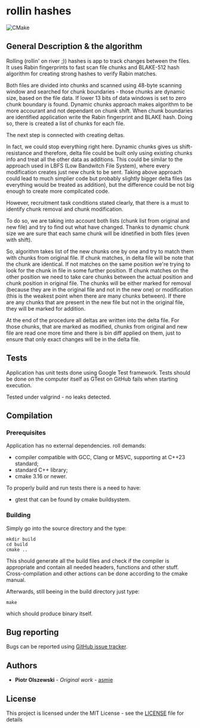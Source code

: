 # rollin hashes

![CMake](https://github.com/asmie/roll/actions/workflows/cmake.yml/badge.svg)

## General Description & the algorithm

Rolling (rollin' on river ;)) hashes is app to track changes between the files. It uses Rabin fingerprints to fast scan file chunks and BLAKE-512 hash algorithm for creating strong hashes to verify Rabin matches.

Both files are divided into chunks and scanned using 48-byte scanning window and searched for chunk boundaries - those chunks are dynamic size, based on the file data. If lower 13 bits of data windows is set to zero chunk boundary is found. Dynamic chunks approach makes algorithm to be more accourant and not dependant on chunk shift. When chunk boundaries are identified application write the Rabin fingerprint and BLAKE hash. Doing so, there is created a list of chunks for each file.

The next step is connected with creating deltas.

In fact, we could stop everything right here. Dynamic chunks gives us shift-resistance and therefore, delta file could be built only using existing chunks info and treat all the other data as additions. This could be similar to the approach used in LBFS (Low Bandwitch File System), where every modification creates just new chunk to be sent. 
Taking above approach could lead to much simplier code but probably slightly bigger delta files (as everything would be treated as addition), but the difference could be not big enough to create more compilcated code.

However, recruitment task conditions stated clearly, that there is a must to identify chunk removal and chunk modification.

To do so, we are taking into account both lists (chunk list from original and new file) and try to  find out what have changed. Thanks to dynamic chunk size we are sure that each same chunk will be idnetified in both files (even with shift).

So, algorithm takes list of the new chunks one by one and try to match them with chunks from original file. If chunk matches, in delta file will be note that the chunk are identical. If not matches on the same position we're trying to look for the chunk in file in some further position. If chunk matches on the other position we need to take care chunks between the actual position and chunk position in original file. The chunks will be either marked for removal (because they are in the original file and not in the new one) or modification (this is the weakest point when there are many chunks between).
If there are any chunks that are present in the new file but not in the original file, they will be marked for addition.

At the end of the procedure all deltas are written into the delta file. For those chunks, that are marked as modified, chunks from original and new file are read one more time and there is bin diff applied on them, just to ensure that only exact changes will be in the delta file.

## Tests

Application has unit tests done using Google Test framework.
Tests should be done on the computer itself as GTest on GitHub fails when starting execution.

Tested under valgrind - no leaks detected.

## Compilation

### Prerequisites

Application has no external dependencies. roll demands:
* compiler compatible with GCC, Clang or MSVC, supporting at C++23 standard;
* standard C++ library;
* cmake 3.16 or newer.

To properly build and run tests there is a need to have:
* gtest that can be found by cmake buildsystem.

### Building

Simply go into the source directory and the type:
```
mkdir build
cd build
cmake ..
```

This should generate all the build files and check if the compiler is appropriate and contain all needed headers, functions and other stuff. Cross-compilation and other actions can be done according to the cmake manual.

Afterwards, still beeing in the build directory just type:
```
make
```
which should produce binary itself.


## Bug reporting

Bugs can be reported using [GitHub issue tracker](https://github.com/asmie/roll/issues).

## Authors

* **Piotr Olszewski** - *Original work* - [asmie](https://github.com/asmie)

## License

This project is licensed under the MIT License - see the [LICENSE](LICENSE) file for details
